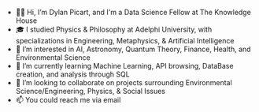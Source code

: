 - 👋🏾 Hi, I’m Dylan Picart, and I'm a Data Science Fellow at The Knowledge House
- 🎓 I studied Physics & Philosophy at Adelphi University, with specializations in Engineering, Metaphysics, & Artificial Intelligence
- 👀 I’m interested in AI, Astronomy, Quantum Theory, Finance, Health, and Environmental Science
- 🌱 I’m currently learning Machine Learning, API browsing, DataBase creation, and analysis through SQL
- 💞️ I’m looking to collaborate on projects surrounding Environmental Science/Engineering, Physics, & Social Issues
- 📫 You could reach me via email

<!---
dylanpicart/dylanpicart is a ✨ special ✨ repository because its `README.md` (this file) appears on your GitHub profile.
You can click the Preview link to take a look at your changes.
--->
